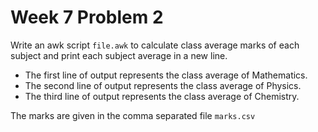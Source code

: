 # Week 7 Problem 2

Write an awk script ` file.awk ` to calculate class average marks of each subject and print each subject average in a new line. 

- The first line of output represents the class average of Mathematics.
- The second line of output represents the class average of Physics.
- The third line of output represents the class average of Chemistry.

The marks are given in the comma separated file ` marks.csv ` 
